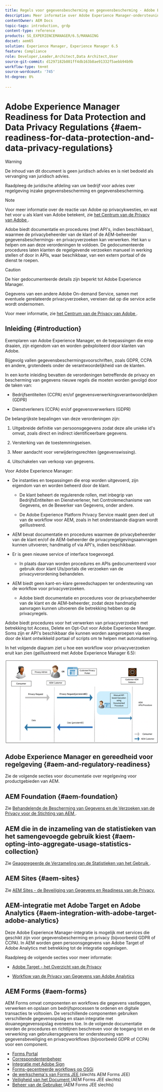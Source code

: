 ```yaml
---
title: Regels voor gegevensbescherming en gegevensbescherming - Adobe Experience Manager-gereedheid
description: Meer informatie over Adobe Experience Manager-ondersteuning voor de verschillende Data Protection and Data Privacy Regulations. Het omvat de algemene gegevensbeschermingsverordening van de EU (GDPR), de California Consumer Privacy Act en de wijze waarop een nieuw AEM-project moet worden uitgevoerd.
contentOwner: AEM Docs
topic-tags: introduction, grdp
content-type: reference
products: SG_EXPERIENCEMANAGER/6.5/MANAGING
docset: aem65
solution: Experience Manager, Experience Manager 6.5
feature: Compliance
role: Developer,Leader,Architect,Data Architect,User
source-git-commit: d1297182b801ff4db163b8ae91332f5aebb94b9b
workflow-type: tm+mt
source-wordcount: '745'
ht-degree: 0%

---
```


# Adobe Experience Manager Readiness for Data Protection and Data Privacy Regulations {#aem-readiness-for-data-protection-and-data-privacy-regulations}

>[!WARNING]
>
>De inhoud van dit document is geen juridisch advies en is niet bedoeld als vervanging van juridisch advies.
>
>Raadpleeg de juridische afdeling van uw bedrijf voor advies over regelgeving inzake gegevensbescherming en gegevensbescherming.

>[!NOTE]
>
>Voor meer informatie over de reactie van Adobe op privacykwesties, en wat het voor u als klant van Adobe betekent, zie [ het Centrum van de Privacy van Adobe ](https://www.adobe.com/privacy.html).

Adobe biedt documentatie en procedures (met API&#39;s, indien beschikbaar), waarmee de privacybeheerder van de klant of de AEM-beheerder gegevensbeschermings- en privacyverzoeken kan verwerken. Het kan u helpen om aan deze verordeningen te voldoen. De gedocumenteerde procedures laten klanten de regelgevende verzoeken manueel in werking stellen of door in APIs, waar beschikbaar, van een extern portaal of de dienst te roepen.

>[!CAUTION]
>
>De hier gedocumenteerde details zijn beperkt tot Adobe Experience Manager.
>
>Gegevens van een andere Adobe On-demand Service, samen met eventuele gerelateerde privacyverzoeken, vereisen dat op die service actie wordt ondernomen.
>
>Voor meer informatie, zie [ het Centrum van de Privacy van Adobe ](https://www.adobe.com/privacy.html).

## Inleiding {#introduction}

Exemplaren van Adobe Experience Manager, en de toepassingen die erop draaien, zijn eigendom van en worden geëxploiteerd door klanten van Adobe.

Bijgevolg vallen gegevensbeschermingsvoorschriften, zoals GDPR, CCPA en andere, grotendeels onder de verantwoordelijkheid van de klanten.

In een korte inleiding bevatten de verordeningen betreffende de privacy en bescherming van gegevens nieuwe regels die moeten worden gevolgd door de taken van:

* Bedrijfsentiteiten (CCPA) en/of gegevensverwerkingsverantwoordelijken (GDPR)

* Dienstverleners (CCPA) en/of gegevensverwerkers (GDPR)

De belangrijkste bepalingen van deze verordeningen zijn:

1. Uitgebreide definitie van persoonsgegevens zodat deze alle unieke id&#39;s omvat, zoals direct en indirect identificeerbare gegevens.

2. Versterking van de toestemmingseisen.

3. Meer aandacht voor verwijderingsrechten (gegevenswissing).

4. Uitschakelen van verkoop van gegevens.

Voor Adobe Experience Manager:

* De instanties en toepassingen die erop worden uitgevoerd, zijn eigendom van en worden beheerd door de klant.

   * De klant beheert de regulerende rollen, met inbegrip van BedrijfsEntiteiten en Dienstverlener, het Controlemechanisme van Gegevens, en de Bewerker van Gegevens, onder andere.

   * De Adobe Experience Platform Privacy Service maakt geen deel uit van de workflow voor AEM, zoals in het onderstaande diagram wordt geïllustreerd.

* AEM bevat documentatie en procedures waarmee de privacybeheerder van de klant en/of de AEM-beheerder de privacyregelgevingsaanvragen kunnen uitvoeren; handmatig of via API&#39;s, indien beschikbaar.

* Er is geen nieuwe service of interface toegevoegd.

   * In plaats daarvan worden procedures en APIs gedocumenteerd voor gebruik door klant UIs/portals die verzoeken van de privacyverordening behandelen.

* AEM biedt geen kant-en-klare gereedschappen ter ondersteuning van de workflow voor privacyverzoeken.

   * Adobe biedt documentatie en procedures voor de privacybeheerder van de klant en de AEM-beheerder, zodat deze handmatig aanvragen kunnen uitvoeren die betrekking hebben op de privacyregels.

Adobe biedt procedures voor het verwerken van privacyverzoeken met betrekking tot Access, Delete en Opt-Out voor Adobe Experience Manager. Soms zijn er API&#39;s beschikbaar die kunnen worden aangeroepen via een door de klant ontwikkeld portaal of scripts om te helpen met automatisering.

In het volgende diagram ziet u hoe een workflow voor privacyverzoeken eruit kan zien (geïllustreerd met Adobe Experience Manager 6.5):

![ de Bescherming van Gegevens en Privacy ](assets/data-protection-and-privacy-01.png)

## Adobe Experience Manager en gereedheid voor regelgeving {#aem-and-regulatory-readiness}

Zie de volgende secties voor documentatie over regelgeving voor productgebieden van AEM.

## AEM Foundation {#aem-foundation}

Zie [ Behandelende de Bescherming van Gegevens en de Verzoeken van de Privacy voor de Stichting van AEM ](/help/sites-administering/handling-gdpr-requests-for-aem-platform.md).

## AEM die in de inzameling van de statistieken van het samengevoegde gebruik kiest {#aem-opting-into-aggregate-usage-statistics-collection}

Zie [ Geaggregeerde de Verzameling van de Statistieken van het Gebruik ](/help/sites-deploying/opt-in-aggregated-usage-statistics.md).

## AEM Sites {#aem-sites}

Zie [ AEM Sites - de Beveiliging van Gegevens en Readiness van de Privacy.](/help/sites-administering/gdpr-compliance-sites.md)

## AEM-integratie met Adobe Target en Adobe Analytics {#aem-integration-with-adobe-target-adobe-analytics}

Deze Adobe Experience Manager-integratie is mogelijk met services die geschikt zijn voor gegevensbescherming en privacy (bijvoorbeeld GDPR of CCPA). In AEM worden geen persoonsgegevens van Adobe Target of Adobe Analytics met betrekking tot de integratie opgeslagen.

Raadpleeg de volgende secties voor meer informatie:

* [ Adobe Target - het Overzicht van de Privacy ](https://developer.adobe.com/target/before-implement/privacy/cmp-privacy-and-general-data-protection-regulation/?lang=en)

* [ Workflow van de Privacy van Gegevens van Adobe Analytics ](https://experienceleague.adobe.com/docs/analytics/admin/admin-tools/data-governance/an-gdpr-workflow.html)

## AEM Forms {#aem-forms}

AEM Forms omvat componenten en workflows die gegevens vastleggen, verwerken en opslaan om bedrijfsprocessen te ordenen en digitale transacties te voltooien. De verschillende componenten gebruiken verschillende gegevensopslag en staan integratie met douanegegevensopslag eveneens toe. In de volgende documentatie worden de procedures en richtlijnen beschreven voor de toegang tot en de verwerking van gebruikersgegevens ter ondersteuning van gegevensbeveiliging en privacyworkflows (bijvoorbeeld GDPR of CCPA) voor een component.

* [Forms Portal](/help/forms/using/forms-portal-handling-user-data.md)
* [Correspondentenbeheer](/help/forms/using/correspondence-management-handling-user-data.md)
* [Integratie met Adobe Sign](/help/forms/using/integration-adobe-sign-handling-user-data.md)
* [Forms-gecentreerde workflows op OSGi](/help/forms/using/forms-workflow-osgi-handling-user-data.md)
* [ de werkschema&#39;s van Forms JEE ](/help/forms/using/forms-workflow-jee-handling-user-data.md) (slechts AEM Forms JEE)
* [ Veiligheid van het Document ](/help/forms/using/document-security-handling-user-data.md) (AEM Forms JEE slechts)
* [ Beheer van de Gebruiker ](/help/forms/using/user-management-handling-user-data.md) (AEM Forms JEE slechts)
